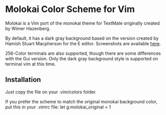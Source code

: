 # Molokai Color Scheme for Vim

Molokai is a Vim port of the monokai theme for TextMate originally created by Wimer Hazenberg.

By default, it has a dark gray background based on the version created by Hamish Stuart Macpherson for the E editor. Screenshots are available [here](http://winterdom.com/weblog/2008/08/12/MolokaiForVim.aspx).

256-Color terminals are also supported, though there are some differences with the Gui version. Only the dark gray background style is supported on terminal vim at this time.

## Installation

Just copy the file on your .vim/colors folder.

If you prefer the scheme to match the original monokai background color, put this in your .vimrc file: 
    let g:molokai_original = 1

